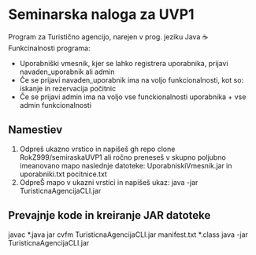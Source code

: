 # Seminarska naloga za UVP1

Program za Turistično agencijo, narejen v prog. jeziku Java ☕
Funkcinalnosti programa:
- Uporabniški vmesnik, kjer se lahko registrera uporabnika, prijavi navaden_uporabnik ali admin 
- Če se prijavi navaden_uporabnik ima na voljo funkcionalnosti, kot so: iskanje in rezervacija počitnic
- Če se prijavi admin ima na voljo vse funckionalnosti uporabnika + vse admin funkcionalnosti

## Namestiev
1. Odpreš ukazno vrstico in napišeš gh repo clone RokZ999/semiraskaUVP1 ali ročno preneseš v skupno poljubno imeanovano mapo naslednje datoteke: UporabniskiVmesnik.jar in uporabniki.txt pocitnice.txt
2. OdpreŠ mapo v ukazni vrstici in napišeš ukaz: java -jar TuristicnaAgencijaCLI.jar

## Prevajnje kode in kreiranje JAR datoteke

javac *.java
jar cvfm TuristicnaAgencijaCLI.jar manifest.txt *.class
java -jar TuristicnaAgencijaCLI.jar
